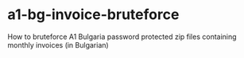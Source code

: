 # a1-bg-invoice-bruteforce
How to bruteforce  A1 Bulgaria password protected zip files containing monthly invoices (in Bulgarian)
